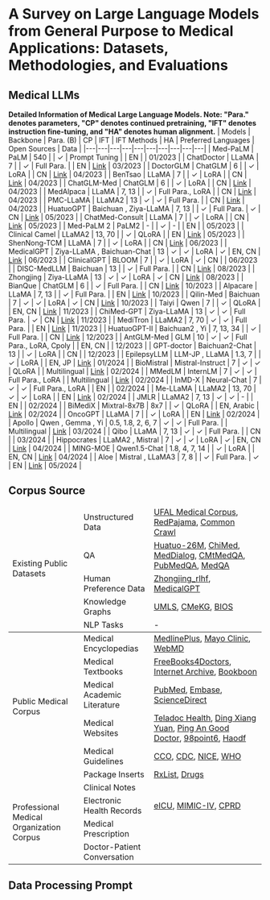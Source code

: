 # A Survey on Large Language Models from General Purpose to Medical Applications: Datasets, Methodologies, and Evaluations

## Medical LLMs
**Detailed Information of Medical Large Language Models. Note: "Para." denotes parameters, "CP" denotes continued pretraining, "IFT" denotes instruction fine-tuning, and "HA" denotes human alignment.**
| Models | Backbone | Para. (B) | CP | IFT | IFT Methods | HA | Preferred Languages | Open Sources | Data |
|---|---|---|---|---|---|---|---|---|---|
| Med-PaLM  | PaLM  | 540 |  | $\checkmark$ | Prompt Tuning |  | EN |  | 01/2023 |
| ChatDoctor  | LLaMA  | 7 |  | $\checkmark$ | Full Para. |  | EN | [Link](https://github.com/Kent0n-Li/ChatDoctor) | 03/2023 |
| DoctorGLM   | ChatGLM  | 6 |  | $\checkmark$ | LoRA |  | CN | [Link](https://github.com/xionghonglin/DoctorGLM) | 04/2023 |
| BenTsao   | LLaMA  | 7 |  | $\checkmark$ | LoRA |  | CN | [Link](https://github.com/SCIR-HI/Huatuo-Llama-Med-Chinese) | 04/2023 |
| ChatGLM-Med | ChatGLM  | 6 |  | $\checkmark$ | LoRA |  | CN | [Link](https://github.com/SCIR-HI/Med-ChatGLM) | 04/2023 |
| MedAlpaca | LLaMA  | 7, 13 |  | $\checkmark$ | Full Para., LoRA |  | CN | [Link](https://github.com/kbressem/medAlpaca) | 04/2023 |
| PMC-LLaMA | LLaMA2  | 13 | $\checkmark$ | $\checkmark$ | Full Para. |  | CN | [Link](https://github.com/chaoyi-wu/PMC-LLaMA) | 04/2023 |
| HuatuoGPT | Baichuan ,  Ziya-LLaMA  | 7, 13 |  | $\checkmark$ | Full Para. | $\checkmark$ | CN | [Link](https://github.com/FreedomIntelligence/HuatuoGPT) | 05/2023 |
| ChatMed-Consult  | LLaMA  | 7 |  | $\checkmark$ | LoRA |  | CN | [Link](https://github.com/michael-wzhu/ChatMed) | 05/2023 |
| Med-PaLM 2  | PaLM2  | - |  | $\checkmark$ | - |  | EN |  | 05/2023 |
| Clinical Camel  | LLaMA2  | 13, 70 |  | $\checkmark$ | QLoRA |  | EN | [Link](https://github.com/bowang-lab/clinical-camel) | 05/2023 |
| ShenNong-TCM  | LLaMA  | 7 |  | $\checkmark$ | LoRA |  | CN | [Link](https://github.com/michael-wzhu/ShenNong-TCM-LLM) | 06/2023 |
| MedicalGPT  | Ziya-LLaMA , Baichuan-Chat  | 13 | $\checkmark$ | $\checkmark$ | LoRA | $\checkmark$ | EN, CN | [Link](https://github.com/shibing624/MedicalGPT) | 06/2023 |
| ClinicalGPT  | BLOOM  | 7 |  | $\checkmark$ | LoRA | $\checkmark$ | CN |  | 06/2023 |
| DISC-MedLLM | Baichuan  | 13 |  | $\checkmark$ | Full Para. |  | CN | [Link](https://github.com/FudanDISC/DISC-MedLLM) | 08/2023 |
| Zhongjing | Ziya-LLaMA  | 13 | $\checkmark$ | $\checkmark$ | LoRA | $\checkmark$ | CN | [Link](https://github.com/SupritYoung/Zhongjing) | 08/2023 |
| BianQue | ChatGLM  | 6 |  | $\checkmark$ | Full Para. |  | CN | [Link](https://github.com/scutcyr/BianQue) | 10/2023 |
| Alpacare | LLaMA  | 7, 13 |  | $\checkmark$ | Full Para. |  | EN | [Link](https://github.com/scutcyr/BianQue) | 10/2023 |
| Qilin-Med | Baichuan  | 7 | $\checkmark$ | $\checkmark$ | LoRA | $\checkmark$ | CN | [Link](https://github.com/williamliujl/Qilin-Med) | 10/2023 |
| Taiyi | Qwen  | 7 |  | $\checkmark$ | QLoRA |  | EN, CN | [Link](https://github.com/DUTIR-BioNLP/Taiyi-LLM) | 11/2023 |
| ChiMed-GPT | Ziya-LLaMA  | 13 | $\checkmark$ | $\checkmark$ | Full Para. | $\checkmark$ | CN | [Link](https://github.com/synlp/ChiMed-GPT) | 11/2023 |
| MediTron | LLaMA2  | 7, 70 | $\checkmark$ | $\checkmark$ | Full Para. |  | EN | [Link](https://github.com/epfLLM/meditron) | 11/2023 |
| HuatuoGPT-II | Baichuan2 ,  Yi  | 7, 13, 34 |  | $\checkmark$ | Full Para. |  | CN | [Link](https://github.com/FreedomIntelligence/HuatuoGPT-II) | 12/2023 |
| AntGLM-Med  | GLM  | 10 | $\checkmark$ | $\checkmark$ | Full Para., LoRA, Cpoly |  | EN, CN |  | 12/2023 |
| GPT-doctor | Baichuan2-Chat  | 13 |  | $\checkmark$ | LoRA |  | CN |  | 12/2023 |
| EpilepsyLLM  | LLM-JP , LLaMA  | 1.3, 7 |  | $\checkmark$ | LoRA |  | EN, JP | [Link](https://github.com/masa3141/japanese-alpaca-lora) | 01/2024 |
| BioMistral | Mistral-Instruct  | 7 | $\checkmark$ | $\checkmark$ | QLoRA |  | Multilingual | [Link](https://huggingface.co/BioMistra) | 02/2024 |
| MMedLM  | InternLM  | 7 | $\checkmark$ | $\checkmark$ | Full Para., LoRA |  | Multilingual | [Link](https://github.com/MAGIC-AI4Med/MMedLM) | 02/2024 |
| InMD-X  | Neural-Chat  | 7 | $\checkmark$ | $\checkmark$ | Full Para., LoRA |  | EN |  | 02/2024 |
| Me-LLaMA  | LLaMA2  | 13, 70 | $\checkmark$ | $\checkmark$ | LoRA |  | EN | [Link](https://github.com/BIDS-Xu-Lab/Me-LLaMA) | 02/2024 |
| JMLR  | LLaMA2  | 7, 13 | $\checkmark$ | $\checkmark$ | - |  | EN |  | 02/2024 |
| BiMediX  | Mixtral-8x7B  | 8x7 |  | $\checkmark$ | QLoRA |  | EN, Arabic | [Link](https://github.com/mbzuai-oryx/BiMediX) | 02/2024 |
| OncoGPT  | LLaMA  | 7 |  | $\checkmark$ | LoRA |  | EN | [Link](https://github.com/OncoGPT1/OncoGPT1) | 02/2024 |
| Apollo  | Qwen ,  Gemma ,  Yi  | 0.5, 1.8, 2, 6, 7 | $\checkmark$ | $\checkmark$ | Full Para. |  | Multilingual | [Link](https://github.com/FreedomIntelligence/Apollo) | 03/2024 |
| Qibo  | LLaMA  | 7, 13 | $\checkmark$ | $\checkmark$ | Full Para. |  | CN |  | 03/2024 |
| Hippocrates  | LLaMA2 , Mistral  | 7 | $\checkmark$ | $\checkmark$ | LoRA | $\checkmark$ | EN, CN | [Link](https://cyberiada.github.io/Hippocrates) | 04/2024 |
| MING-MOE  | Qwen1.5-Chat  | 1.8, 4, 7, 14 |  | $\checkmark$ | LoRA |  | EN, CN | [Link](https://github.com/MediaBrain-SJTU/MING) | 04/2024 |
| Aloe  | Mistral ,  LLaMA3  | 7, 8 |  | $\checkmark$ | Full Para. | $\checkmark$ | EN | [Link](https://huggingface.co/HPAI-BSC/Llama3-Aloe-8B-Alpha) | 05/2024 |

## Corpus Source

<table><thead>
  <tr>
    <td rowspan="5">Existing Public Datasets</td>
    <td>Unstructured Data</td>
    <td><a href="https://ufal.mff.cuni.cz/ufal\_medical\_corpus">UFAL Medical Corpus</a>, <a href="https://github.com/togethercomputer/RedPajama-Data">RedPajama</a>, <a href="https://commoncrawl.org">Common Crawl</a> </td>
  </tr>
  <tr>
    <td>QA</td>
    <td><a href="https://huggingface.co/datasets/FreedomIntelligence/Huatuo26M-Lite">Huatuo-26M</a>, <a href="https://aclanthology.org/W19-5027/">ChiMed</a>, <a href="https://aclanthology.org/2020.emnlp-main.743/">MedDialog</a>, <a href="https://github.com/SupritYoung/Zhongjing">CMtMedQA</a>, <a href="https://arxiv.org/abs/1909.06146">PubMedQA</a>, <a href="https://www.mdpi.com/2076-3417/11/14/6421">MedQA</a></td>
  </tr>
  <tr>
    <td>Human Preference Data</td>
    <td><a href="https://github.com/SupritYoung/Zhongjing">Zhongjing_rlhf</a>, <a href="https://github.com/shibing624/MedicalGPT">MedicalGPT</a></td>
  </tr>
  <tr>
    <td>Knowledge Graphs</td>
    <td><a href="https://www.nlm.nih.gov/research/umls/index.html">UMLS</a>, <a href="https://github.com/king-yyf/CMeKG_tools">CMeKG</a>, <a href="https://bios.idea.edu.cn">BIOS</a></td>
  </tr>
  <tr>
    <td>NLP Tasks</td>
    <td>-</td>
  </tr></thead>
  <tr>
    <td rowspan="6">Public Medical Corpus</td>
    <td>Medical Encyclopedias</td>
    <td><a href="https://medlineplus.gov">MedlinePlus</a>, <a href="https://bios.idea.edu.cn">Mayo Clinic</a>, <a href="https://www.webmd.com">WebMD</a></td>
  </tr>
  <tr>
    <td>Medical Textbooks</td>
    <td><a href="http://freebooks4doctors.com">FreeBooks4Doctors</a>, <a href="https://archive.org">Internet Archive</a>, <a href="https://bookboon.com">Bookboon</a></td>
  </tr>
  <tr>
    <td>Medical Academic Literature</td>
    <td><a href="https://pubmed.ncbi.nlm.nih.gov">PubMed</a>, <a href="https://www.embase.com">Embase</a>, <a href="https://www.sciencedirect.com">ScienceDirect</a></td>
  </tr>
  <tr>
    <td>Medical Websites</td>
    <td><a href="https://www.teladochealth.com">Teladoc Health</a>, <a href="https://www.dxy.cn">Ding Xiang Yuan</a>, <a href="https://www.pagd.net">Ping An Good Doctor</a>, <a href="https://www.98point6.com">98point6</a>, <a href="https://www.haodf.com">Haodf</a></td>
  </tr>
  <tr>
    <td>Medical Guidelines</td>
    <td><a href="https://www.cancercareontario.ca/en/guidelines-advice">CCO</a>, <a href="https://www.cdc.gov">CDC</a>, <a href="National Institute for Health and Care Excellence">NICE</a>, <a href="https://www.who.int/publications/who-guidelines">WHO</a></td>
  </tr>
  <tr>
    <td>Package Inserts</td>
    <td><a href="https://www.rxlist.com">RxList</a>, <a href="https://www.drugs.com">Drugs</a></td>
  </tr>
  <tr>
    <td rowspan="4">Professional Medical Organization Corpus</td>
    <td>Clinical Notes</td> 
    <td></td>
  </tr>
  <tr>
    <td>Electronic Health Records</td>
    <td><a href="https://eicu-crd.mit.edu/">eICU</a>, <a href="https://mimic.mit.edu/docs/iv/modules/hosp/">MIMIC-IV</a>,  <a href="https://www.cprd.com/">CPRD</a></td>
  </tr>
  <tr>
    <td>Medical Prescription</td>
    <td></td>
  </tr>
  <tr>
    <td>Doctor-Patient Conversation</td>
    <td></td>
  </tr>
</table>

## Data Processing Prompt
